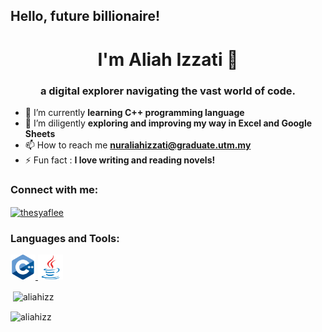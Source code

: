 ## Hello, future billionaire!

<h1 align="center"> I'm Aliah Izzati 🌱 </h1>
<h3 align="center">a digital explorer navigating the vast world of code.</h3>


- 🔭 I’m currently **learning C++ programming language**
- 🤔 I’m diligently **exploring and improving my way in Excel and Google Sheets**
- 📫 How to reach me **nuraliahizzati@graduate.utm.my**
- ⚡ Fun fact : **I love writing and reading novels!**

<h3 align="left">Connect with me:</h3>
<p align="left">
<a href="https://instagram.com/thesyaflee" target="blank"><img align="center" src="https://raw.githubusercontent.com/rahuldkjain/github-profile-readme-generator/master/src/images/icons/Social/instagram.svg" alt="thesyaflee" height="30" width="40" /></a>
</p>

<h3 align="left">Languages and Tools:</h3>
<p align="left"> <a href="https://www.w3schools.com/cpp/" target="_blank" rel="noreferrer"> <img src="https://raw.githubusercontent.com/devicons/devicon/master/icons/cplusplus/cplusplus-original.svg" alt="cplusplus" width="40" height="40"/> </a> <a href="https://www.java.com" target="_blank" rel="noreferrer"> <img src="https://raw.githubusercontent.com/devicons/devicon/master/icons/java/java-original.svg" alt="java" width="40" height="40"/> </a> </p>

<p>&nbsp;<img align="center" src="https://github-readme-stats.vercel.app/api?username=aliahizz&show_icons=true&locale=en" alt="aliahizz" /></p>

<p><img align="center" src="https://github-readme-streak-stats.herokuapp.com/?user=aliahizz&" alt="aliahizz" /></p>


<!--
**aliahizz/aliahizz** is a ✨ _special_ ✨ repository because its `README.md` (this file) appears on your GitHub profile.

Here are some ideas to get you started:

- 🔭 I’m currently working on ...
- 🌱 I’m currently learning C++
- 👯 I’m looking to collaborate on ...
- 🤔 I’m looking for help with ...
- 💬 Ask me about ...
- 📫 How to reach me: ...
- 😄 Pronouns: ...
- ⚡ Fun fact: ...

